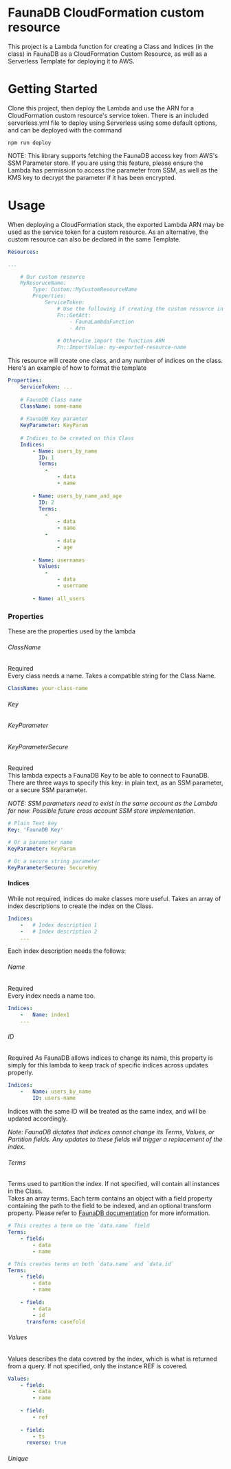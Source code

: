 # FaunaDB CloudFormation custom resource

This project is a Lambda function for creating a Class and Indices (in the class)
in FaunaDB as a CloudFormation Custom Resource, as well as a Serverless Template
for deploying it to AWS.


# Getting Started

Clone this project, then deploy the Lambda and use the ARN for a CloudFormation
custom resource's service token. There is an included serverless.yml file to deploy
using Serverless using some default options, and can be deployed with the command

```
npm run deploy
```

NOTE: This library supports fetching the FaunaDB access key from AWS's SSM Parameter
store. If you are using this feature, please ensure the Lambda has permission to
access the parameter from SSM, as well as the KMS key to decrypt the parameter if it
has been encrypted.

# Usage

When deploying a CloudFormation stack, the exported Lambda ARN may be used as the
service token for a custom resource. As an alternative, the custom resource can also be
declared in the same Template.

```yaml
Resources:

...

    # Our custom resource
    MyResoruceName:
        Type: Custom::MyCustomResourceName
        Properties:
            ServiceToken:
                # Use the following if creating the custom resource in the same tempate
                Fn::GetAtt:
                    - FaunaLambdaFunction
                    - Arn
                        
                # Otherwise import the function ARN
                Fn::ImportValue: my-exported-resource-name
```

This resource will create one class, and any number of indices on the class.
Here's an example of how to format the template
```yaml
Properties:
    ServiceToken: ...
    
    # FaunaDB Class name
    ClassName: some-name
    
    # FaunaDB Key paramter
    KeyParameter: KeyParam
    
    # Indices to be created on this Class
    Indices:
        - Name: users_by_name
          ID: 1
          Terms:
            -
                - data
                - name
        
        - Name: users_by_name_and_age
          ID: 2
          Terms:
            -
                - data
                - name
            -
                - data
                - age
        
        - Name: usernames
          Values:
            -
                - data
                - username
        
        - Name: all_users
```

### Properties

These are the properties used by the lambda

###### ClassName
Required  
Every class needs a name. Takes a compatible string for the Class Name.

```yaml
ClassName: your-class-name
```

###### Key
###### KeyParameter
###### KeyParameterSecure

Required  
This lambda expects a FaunaDB Key to be able to connect to FaunaDB. There are 
three ways to specify this key: in plain text, as an SSM parameter, or a secure
SSM parameter.

*NOTE: SSM parameters need to exist in the same account as the Lambda for now.
Possible future cross account SSM store implementation.*

```yaml
# Plain Text key
Key: 'FaunaDB Key'

# Or a parameter name
KeyParameter: KeyParam

# Or a secure string parameter
KeyParameterSecure: SecureKey
```

#### Indices
While not required, indices do make classes more useful.
Takes an array of index descriptions to create the index on the Class.
```yaml
Indices:
    -   # Index description 1
    -   # Index description 2
    ...
```

Each index description needs the follows:

###### Name
Required  
Every index needs a name too.
```yaml
Indices:
    -   Name: index1
    ...
```

###### ID
Required
As FaunaDB allows indices to change its name, this property is simply for this
lambda to keep track of specific indices across updates properly.
```yaml
Indices:
    -   Name: users_by_name
        ID: users-name
```
Indices with the same ID will be treated as the same index, and will be updated
accordingly.

_Note: FaunaDB dictates that indices cannot change its Terms, Values, or
Partition fields. Any updates to these fields will trigger a replacement of
the index._

###### Terms
Terms used to partition the index. If not specified, will contain all instances
in the Class.  
Takes an array terms. Each term contains an object with a field property containing the
path to the field to be indexed, and an optional transform property. Please refer to
[FaunaDB documentation](
https://docs.fauna.com/fauna/current/reference/indexconfig#term-objects)
for more information.
```yaml
# This creates a term on the `data.name` field
Terms:
    - field:
        - data
        - name

# This creates terms on both `data.name` and `data.id`
Terms:
    - field:
        - data
        - name
    
    - field:
        - data
        - id
      transform: casefold
```

###### Values
Values describes the data covered by the index, which is what is returned from
a query. If not specified, only the instance REF is covered.
```yaml
Values:
    - field:
        - data
        - name
    
    - field:
        - ref
    
    - field:
        - ts
      reverse: true
```

###### Unique
